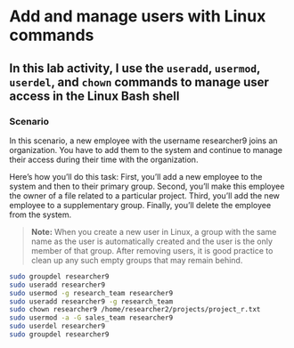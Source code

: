 # Add and manage users with Linux commands

## In this lab activity, I use the `useradd`, `usermod`, `userdel`, and `chown` commands to manage user access in the Linux Bash shell

### Scenario

In this scenario, a new employee with the username researcher9 joins an organization. You have to add them to the system and continue to manage their access during their time with the organization.

Here’s how you’ll do this task: First, you’ll add a new employee to the system and then to their primary group. Second, you’ll make this employee the owner of a file related to a particular project. Third, you’ll add the new employee to a supplementary group. Finally, you’ll delete the employee from the system.

> **Note:** When you create a new user in Linux, a group with the same name as the user is automatically created and the user is the only member of that group. After removing users, it is good practice to clean up any such empty groups that may remain behind.

```bash
sudo groupdel researcher9
sudo useradd researcher9
sudo usermod -g research_team researcher9
sudo useradd researcher9 -g research_team
sudo chown researcher9 /home/researcher2/projects/project_r.txt
sudo usermod -a -G sales_team researcher9
sudo userdel researcher9
sudo groupdel researcher9
```
